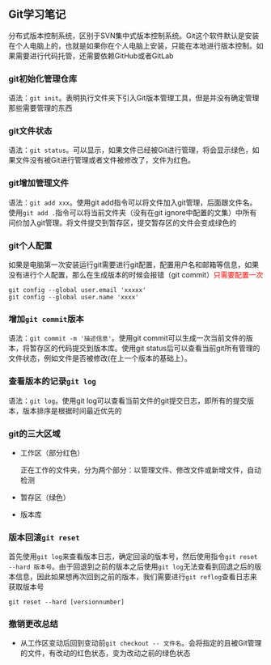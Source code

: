 ## Git学习笔记
分布式版本控制系统，区别于SVN集中式版本控制系统。Git这个软件默认是安装在个人电脑上的，也就是如果你在个人电脑上安装，只能在本地进行版本控制。如果需要进行代码托管，还需要依赖GitHub或者GitLab

### git初始化管理仓库
语法：`git init`。表明执行文件夹下引入Git版本管理工具，但是并没有确定管理那些需要管理的东西

### git文件状态
语法：`git status`。可以显示，如果文件已经被Git进行管理，将会显示绿色，如果文件没有被Git进行管理或者文件被修改了，文件为红色。

### git增加管理文件
语法：`git add xxx`。使用git add指令可以将文件加入git管理，后面跟文件名。使用`git add .`指令可以将当前文件夹（没有在git ignore中配置的文集）中所有问价加入git管理。将文件提交到暂存区，提交暂存区的文件会变成绿色的

### git个人配置

如果是电脑第一次安装运行git需要进行git配置，配置用户名和邮箱等信息，如果没有进行个人配置，那么在生成版本的时候会报错（git commit）<font color='red'>只需要配置一次</font>

```
git config --global user.email 'xxxxx'
git config --global user.name 'xxxx'
```

### 增加`git commit`版本
语法：`git commit -m '描述信息'`。使用git commit可以生成一次当前文件的版本，将暂存区的代码提交到版本库。使用git status后可以查看当前git所有管理的文件状态，例如文件是否被修改(在上一个版本的基础上）。

### 查看版本的记录`git log`
语法：`git log`。使用git log可以查看当前文件的git提交日志，即所有的提交版本，版本排序是根据时间最近优先的

### git的三大区域

- 工作区（部分红色）

  正在工作的文件夹，分为两个部分：以管理文件、修改文件或新增文件，自动检测

- 暂存区（绿色）

- 版本库

### 版本回滚`git reset `

首先使用`git log`来查看版本日志，确定回滚的版本号，然后使用指令`git reset --hard 版本号`。由于回退到之前的版本之后使用`git log`无法查看到回退之后的版本信息，因此如果想再次回到之前的版本，我们需要进行`git reflog`查看日志来获取版本号

```
git reset --hard [versionnumber]
```



### 撤销更改总结

- 从工作区变动后回到变动前`git checkout -- 文件名`。会将指定的且被Git管理的文件，有改动的红色状态，变为改动之前的绿色状态